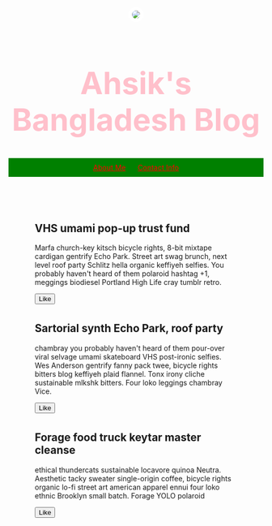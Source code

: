 <!DOCTYPE html>
<head>
  <link href="/normalize.css" rel="stylesheet">
  <style>
    header {
      text-align: center;
      background: url('https://www.state.gov/wp-content/uploads/2019/04/Bangladesh.jpg');
      background-size: cover;
      color: Pink;
    }
    a {
      color: red;
    }
    h1 {
      font-size: 60px;
    }
    img {
      margin: 50px 0px 0px 0px;
      border: 7px solid white;
      border-radius: 20px;
    }
    ul {
      padding: 10px;
      background: green;
    }
    li {
      display: inline;
      padding: 0px 10px 0px 10px;
    }
    article {
      max-width: 400px;
      padding: 3px;
      margin: 0 auto;
    }
    @media (max-width: 400px) {
      h1 {
        font-size: 28px;
        padding: 8px;
      }
      li {
        padding: 5px;
        display: block;
      }
    }
  </style>
</head>
<body>
  <header>
    <img src="https://i.imgur.com/fdsm34K.jpg">
    <h1>Ahsik's Bangladesh Blog</h1>
    <ul>
      <li><a href="#">About Me</a></li>
      <li><a href="#">Contact Info</a></li>
    </ul>
  </header>
  <article>
    <h2>VHS umami pop-up trust fund</h2>
    <p>Marfa church-key kitsch bicycle rights, 8-bit mixtape cardigan gentrify Echo Park. Street art swag brunch, next level roof party Schlitz hella organic keffiyeh selfies. You probably haven't heard of them polaroid hashtag +1, meggings biodiesel Portland High Life cray tumblr retro.</p>
    <button>Like</button>
  </article>
  <article>
    <h2>Sartorial synth Echo Park, roof party</h2>
    <p>chambray you probably haven't heard of them pour-over viral selvage umami skateboard VHS post-ironic selfies. Wes Anderson gentrify fanny pack twee, bicycle rights bitters blog keffiyeh plaid flannel. Tonx irony cliche sustainable mlkshk bitters. Four loko leggings chambray Vice.</p>
    <button>Like</button>
  </article>
  <article>
    <h2>Forage food truck keytar master cleanse</h2>
    <p>ethical thundercats sustainable locavore quinoa Neutra. Aesthetic tacky sweater single-origin coffee, bicycle rights organic lo-fi street art american apparel ennui four loko ethnic Brooklyn small batch. Forage YOLO polaroid</p>
    <button>Like</button>
  </article>
  <script>
    $("button").on("click", function() {
      alert("Clicked!");
    });
